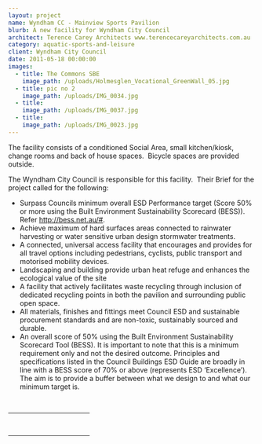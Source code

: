 ```yaml
---
layout: project
name: Wyndham CC - Mainview Sports Pavilion
blurb: A new facility for Wyndham City Council
architect: Terence Carey Architects www.terencecareyarchitects.com.au
category: aquatic-sports-and-leisure
client: Wyndham City Council
date: 2011-05-18 00:00:00
images:
  - title: The Commons SBE
    image_path: /uploads/Holmesglen_Vocational_GreenWall_05.jpg
  - title: pic no 2
    image_path: /uploads/IMG_0034.jpg
  - title:
    image_path: /uploads/IMG_0037.jpg
  - title:
    image_path: /uploads/IMG_0023.jpg
---
```



The facility consists of a conditioned Social Area, small kitchen/kiosk, change rooms and back of house spaces.  Bicycle spaces are provided outside.

The Wyndham City Council is responsible for this facility.  Their Brief for the project called for the following:

* Surpass Councils minimum overall ESD Performance target (Score 50% or more using the Built Environment Sustainability Scorecard (BESS)). Refer http://bess.net.au/#.
* Achieve maximum of hard surfaces areas connected to rainwater harvesting or water sensitive urban design stormwater treatments.
* A connected, universal access facility that encourages and provides for all travel options including pedestrians, cyclists, public transport and motorised mobility devices.
* Landscaping and building provide urban heat refuge and enhances the ecological value of the site
* A facility that actively facilitates waste recycling through inclusion of dedicated recycling points in both the pavilion and surrounding public open space.
* All materials, finishes and fittings meet Council ESD and sustainable procurement standards and are non-toxic, sustainably sourced and durable.
* An overall score of 50% using the Built Environment Sustainability Scorecard Tool (BESS). It is important to note that this is a minimum requirement only and not the desired outcome. Principles and specifications listed in the Council Buildings ESD Guide are broadly in line with a BESS score of 70% or above (represents ESD ‘Excellence’). The aim is to provide a buffer between what we design to and what our minimum target is.

<div>&nbsp;<hr width="33%" size="1" align="left" /><div id="ftn1"><p>&nbsp;</p><hr width="33%" size="1" align="left" /></div></div>

<div id="ftn1"><p>&nbsp;</p></div>